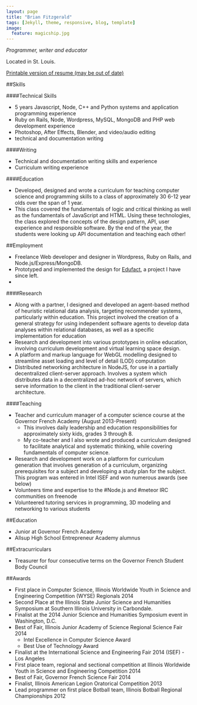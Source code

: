 ```yaml
---
layout: page
title: "Brian Fitzgerald"
tags: [Jekyll, theme, responsive, blog, template]
image:
  feature: magicship.jpg
---
```

*Programmer, writer and educator*

Located in St. Louis.

[Printable version of resume (may be out of date)](http://brianfitzgerald.neocities.org/resume-printable.html)

##Skills

####Technical Skills
* 5 years Javascript, Node, C++ and Python systems and application programming experience
* Ruby on Rails, Node, Wordpress, MySQL, MongoDB and PHP web development experience
* Photoshop, After Effects, Blender, and video/audio editing
* technical and documentation writing


####Writing
* Technical and documentation writing skills and experience
* Curriculum writing experience

####Education
* Developed, designed and wrote a curriculum for teaching computer science and programming skills to a class of approximately 30 6-12 year olds over the span of 1 year.
* This class covered the fundamentals of logic and critical thinking as well as the fundamentals of JavaScript and HTML. Using these technologies, the class explored the concepts of the design pattern, API, user experience and responsible software. By the end of the year, the students were looking up API documentation and teaching each other!

##Employment

* Freelance Web developer and designer in Wordpress, Ruby on Rails, and Node.js/Express/MongoDB.
* Prototyped and implemented the design for [Edufact](http://edufact.us/), a project I have since left.
* 

####Research


* Along with a partner, I designed and developed an agent-based method of heuristic relational data analysis, targeting recommender systems, particularly within education. This project involved the creation of a general strategy for using independent software agents to develop data analyses within relational databases, as well as a specific implementation for education
* Research and development into various prototypes in online education, involving curriculum development and virtual learning space design.
* A platform and markup language for WebGL modelling designed to streamline asset loading and level of detail (LOD) computation
* Distributed networking architecture in NodeJS, for use in a partially decentralized client-server approach. Involves a system which distributes data in a decentralized ad-hoc network of servers, which serve information to the client in the traditional client-server architecture.

####Teaching

* Teacher and curriculum manager of a computer science course at the Governor French Academy (August 2013-Present)
	* This involves daily leadership and education responsibilities for approximately sixty kids, grades 3 through 8.
	* My co-teacher and I also wrote and produced a curriculum designed to facilitate analytical and systematic thinking, while covering fundamentals of computer science.
* Research and development work on a platform for curriculum generation that involves generation of a curriculum, organizing prerequisites for a subject and developing a study plan for the subject. This program was entered in Intel ISEF and won numerous awards (see below)
* Volunteers time and expertise to the #Node.js and #meteor IRC communities on freenode
* Volunteered tutoring services in programming, 3D modeling and networking to various students

##Education

* Junior at Governor French Academy
* Allsup High School Entrepreneur Academy alumnus



##Extracurriculars

* Treasurer for four consecutive terms on the Governor French Student Body Council

##Awards

* First place in Computer Science, Illinois Worldwide Youth in Science and Engineering Competition (WYSE) Regionals 2014
* Second Place at the Illinois State Junior Science and Humanities Symposium at Southern Illinois University in Carbondale.
* Finalist at the 2014 Junior Science and Humanities Symposium event in Washington, D.C.
* Best of Fair, Illinois Junior Academy of Science Regional Science Fair 2014
	* Intel Excellence in Computer Science Award
	* Best Use of Technology Award
* Finalist at the International Science and Engineering Fair 2014 (ISEF) - Los Angeles
* First place team, regional and sectional competition at Illinois Worldwide Youth in Science and Engineering Competition 2014
* Best of Fair, Governor French Science Fair 2014
* Finalist, Illinois American Legion Oratorical Competition 2013
* Lead programmer on first place Botball team, Illinois Botball Regional Championships 2012